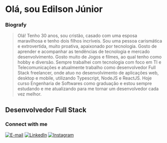 # Olá, sou Edilson Júnior


### Biografy

> Olá! Tenho 30 anos, sou cristão, casado com uma esposa maravilhosa e tenho dois filhos incríveis. Sou uma pessoa carismática e extrovertida, muito proativa, apaixonado por tecnologia. Gosto de aprender e acompanhar as tendências de tecnologia e mercado desenvolvimento. Gosto muito de Jogos e filmes, ao qual tenho como hobby e diversão. Sempre trabalhei com tecnologia com foco em TI e Telecomunicações e atualmente trabalho como desenvolvedor Full Stack freelancer, onde atuo no desenvolvimento de aplicações web, desktop e mobile, utilizando Typescript, NodeJS e ReactJS. Hoje curso Engenharia de Softwares como graduação e estou sempre estudando e me atualizando para me tornar um desenvolvedor cada vez melhor.

## Desenvolvedor Full Stack


<h3 align="left">Connect with me</h3>

[![E-mail](https://img.shields.io/badge/-Email-000?style=for-the-badge&logo=microsoft-outlook&logoColor=FF00F6&color:FFF)](mailto:edilson.desenvolved@gmail.com)
[![LinkedIn](https://img.shields.io/badge/-LinkedIn-000?style=for-the-badge&logo=linkedin&logoColor=FF00F6&color:FFF)](https://www.linkedin.com/in/edilson-de-freitas-júnior-791772231/)
[![Instagram](https://img.shields.io/badge/-Instagram-000?style=for-the-badge&logo=instagram&logoColor=FF00F6&color:FFF)](https://www.instagram.com/edilsonfjdev/)